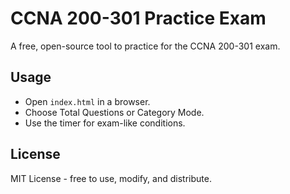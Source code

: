 # CCNA 200-301 Practice Exam
A free, open-source tool to practice for the CCNA 200-301 exam.

## Usage
- Open `index.html` in a browser.
- Choose Total Questions or Category Mode.
- Use the timer for exam-like conditions.

## License
MIT License - free to use, modify, and distribute.
